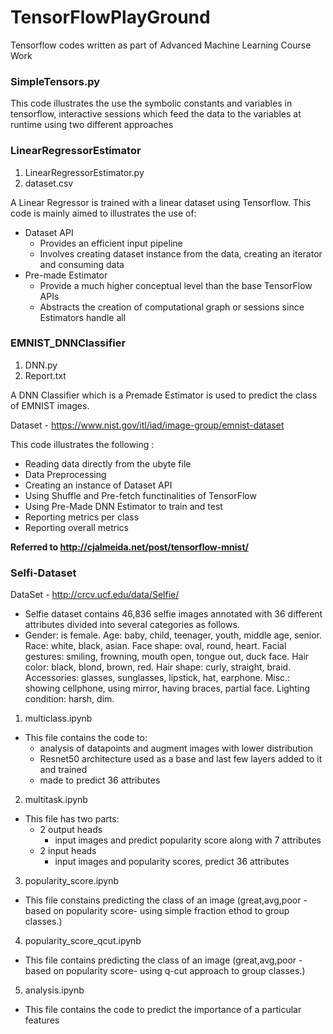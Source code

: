 # TensorFlowPlayGround
Tensorflow codes written as part of Advanced Machine Learning Course Work

### SimpleTensors.py

This code illustrates the use the symbolic constants and variables in tensorflow, 
interactive sessions which feed the data to the variables at runtime using two different approaches

### LinearRegressorEstimator
1. LinearRegressorEstimator.py
2. dataset.csv

A Linear Regressor is trained with a linear dataset using Tensorflow.
This code is mainly aimed to illustrates the use of:
- Dataset API
  - Provides an efficient input pipeline
  - Involves creating dataset instance from the data, creating an iterator and consuming data
- Pre-made Estimator
  - Provide a much higher conceptual level than the base TensorFlow APIs
  - Abstracts the creation of computational graph or sessions since Estimators handle all 

### EMNIST_DNNClassifier
1. DNN.py
2. Report.txt

A DNN Classifier which is a Premade Estimator is used to predict the class of EMNIST images.

Dataset - https://www.nist.gov/itl/iad/image-group/emnist-dataset

This code illustrates the following :
- Reading data directly from the ubyte file
- Data Preprocessing
- Creating an instance of Dataset API
- Using Shuffle and Pre-fetch functinalities of TensorFlow
- Using Pre-Made DNN Estimator to train and test
- Reporting metrics per class
- Reporting overall metrics

**Referred to http://cjalmeida.net/post/tensorflow-mnist/**

### Selfi-Dataset
DataSet - http://crcv.ucf.edu/data/Selfie/
- Selfie dataset contains 46,836 selfie images annotated with 36 different attributes divided into several categories as follows. 
- Gender: is female. Age: baby, child, teenager, youth, middle age, senior. Race: white, black, asian. Face shape: oval, round, heart. Facial gestures: smiling, frowning, mouth open, tongue out, duck face. Hair color: black, blond, brown, red. Hair shape: curly, straight, braid. Accessories: glasses, sunglasses, lipstick, hat, earphone. Misc.: showing cellphone, using mirror, having braces, partial face. Lighting condition: harsh, dim. 
1. multiclass.ipynb
  - This file contains the code to:
    - analysis of datapoints and augment images with lower distribution
    - Resnet50 architecture used as a base and last few layers added to it and trained
    - made to predict 36 attributes
2. multitask.ipynb
  - This file has two parts:
    - 2 output heads
      - input images and predict popularity score along with 7 attributes 
    - 2 input heads
      - input images and popularity scores, predict 36 attributes
   
    
3. popularity_score.ipynb
  - This file constains predicting the class of an image (great,avg,poor - based on popularity score- using simple fraction ethod to group classes.)  
4. popularity_score_qcut.ipynb
  - This file contains predicting the class of an image (great,avg,poor - based on popularity score- using q-cut approach to group classes.) 
5. analysis.ipynb
  - This file contains the code to predict the importance of a particular features



